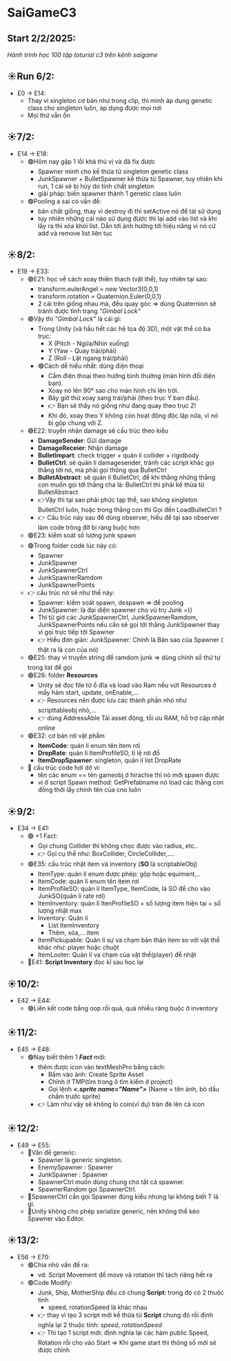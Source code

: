 # SaiGameC3
## Start 2/2/2025: 
*Hành trình học 100 tập toturial c3 trên kênh saigame*
## ☀️Run 6/2: 
- E0 -> E14:
	- Thay vì singleton cơ bản như trong clip, thì mình áp dụng genetic class cho singleton luôn, áp dụng được mọi nơi
	- Mọi thứ vẫn ổn
## ☀️7/2:
- E14 -> E18:
	- 🟢Hôm nay gặp 1 lỗi khá thú vị và đã fix được
		- Spawner mình cho kế thừa từ singleton genetic class
		- JunkSpawner + BulletSpawner kế thừa từ Spawner, tuy nhiên khi run, 1 cái sẽ bị hủy do tính chất singleton
		- giải pháp: biến spawner thành 1 genetic class luôn
	- 🟢Pooling a sai có vấn đề:
		- bản chất giống, thay vì destroy đi thì setActive nó để tái sử dụng
		- tuy nhiên những cái nào sử dụng được thì lại add vào list và khi lấy ra thì xóa khỏi list. Dẫn tới ảnh hưởng tới hiệu năng vì nó cứ add và remove list liên tục
## ☀️8/2:
- E19 -> E33:
	- 🟢E21: học về cách xoay thiên thạch (vật thể), tuy nhiên tại sao:
		- transform.eulerAngel = new Vector3(0,0,1)
		- transform.rotation = Quaternion.Euler(0,0,1)
		- 2 cái trên giống nhau mà, đều quay góc => dùng Quaternion sẽ tránh được tình trạng *"Gimbal Lock"*
	- 🟢Vậy thì *"Gimbal Lock"* là cái gì:
		- Trong Unity (và hầu hết các hệ tọa độ 3D), một vật thể có ba trục:
            - X (Pitch - Ngửa/Nhìn xuống)
            - Y (Yaw - Quay trái/phải)
            - Z (Roll - Lật ngang trái/phải)
        - 🟢Cách dễ hiểu nhất: dùng điện thoại
            - Cầm điện thoại theo hướng bình thường (màn hình đối diện bạn).
            - Xoay nó lên 90° sao cho màn hình chỉ lên trời.
            - Bây giờ thử xoay sang trái/phải (theo trục Y ban đầu).
            - 👉 Bạn sẽ thấy nó giống như đang quay theo trục Z!
            - Khi đó, xoay theo Y không còn hoạt động độc lập nữa, vì nó bị gộp chung với Z.
	- 🟢E22:  truyền nhận damage sẽ cấu trúc theo kiểu
		- **DamageSender**: Gửi damage
		- **DamageReceier**: Nhận damage
		- **BulletImpart**: check trigger + quản lí collider + rigidbody
		- **BulletCtrl**: sẽ quản lí damagesender, tránh các script khác gọi thẳng tới nó, mà phải gọi thông qua BulletCtrl
		- **BulletAbstract**: sẽ quản lí BulletCtrl, để khi thằng những thằng con muốn gọi tới thằng cha là: BulletCtrl thì phải kế thừa từ BulletAbstract
		- 👉Vậy thì tại sao phải phức tạp thế, sao không singleton BulletCtrl luôn, hoặc trong thằng con thì Gọi đến LoadBulletCtrl ?
		- 👉 Cấu trúc này sau để dùng observer, hiểu để tại sao observer làm code trông đỡ bị ràng buộc hơn
	- 🟢E23: kiểm soát số lượng junk spawn
	- 🟢Trong folder code lúc này có:
		- Spawner
		- JunkSpawner
		- JunkSpawnerCtrl
		- JunkSpawnerRamdom
		- JunkSpawnerPoints
	- 👉 cấu trúc nó sẽ như thế này:
		- Spawner: kiểm soát spawn, despawn => để pooling
		- JunkSpawner: là đại diện spawner cho vũ trụ Junk =))
		- Thì từ giờ các JunkSpawnerCtrl, JunkSpawnerRamdom, JunkSpawnerPoints nếu cần sẽ gọi tới thằng JunkSpawner thay vì gọi trực tiếp tới Spawner
		- 👉 Hiểu đơn giản: JunkSpawner: Chính là Bản sao của Spawner ( thật ra là con của nó)
	- 🟢E25: thay vì truyền string để ramdom junk => dùng chính số thứ tự trong list để gọi
	- 🟢E26: folder **Resources**
		- Unity sẽ đọc file từ ổ đĩa và load vào Ram nếu vứt Resources ở mấy hàm start, update, onEnable,...
		-  👉 Resources nên được lưu các thành phần nhỏ như scripttableobj nhỏ,...
		-  👉 dùng AddressAble Tải asset động, tối ưu RAM, hỗ trợ cập nhật online
	- 🟢E32: cơ bản rơi vật phẩm
		- **ItemCode**: quản lí enum tên item rơi
		- **DropRate**: quản lí ItemProfileSO, tỉ lệ rơi đồ
		- **ItemDropSpawner**: singleton, quản lí list DropRate 
	- 🤔 cấu trúc code hơi dở vì:
		- tên các enum == tên gameobj ở hirachie thì nó mới spawn được
		- vì ở script Spawn method: GetPrefabname nó load các thằng con đồng thời lấy chính tên của cno luôn
## ☀️9/2:
- E34 -> E41:
	- 🟢 +1 Fact:
		- Gọi chung Collider thì không chọc được vào radius, etc..
		- 👉 Gọi cụ thể như: BoxCollider, CircleCollider,....
	- 🟢E35: cấu trúc nhặt item và inventory (**SO** là scriptableObj)
		- ItemType: quản lí enum được phép: gộp hoặc equiment,..
		- ItemCode: quản lí enum tên item rơi
		- ItemProfileSO: quản lí ItemType, ItemCode, là SO để cho vào JunkSO(quản lí rate rơi)
		- ItemInventory: quản lí ItenProfileSO + số lượng item hiện tại + số lượng nhặt max
		- Inventory: Quản lí
			- List ItemInventory
			- Thêm, xóa,... item
		- ItemPickupable: Quản lí sự va chạm bản thân item so với vật thể khác như: player hoặc chuột
		- ItemLooter: Quản lí va chạm của vật thể(player) để nhặt
	- 📝E41: **Script Inventory** đọc kĩ sau học lại
## ☀️10/2:
- E42 -> E44:
	- 🟢Liên kết code bằng oop rối quá, quá nhiều ràng buộc ở inventory
## ☀️11/2:
- E45 -> E48:
	- 🟢Nay biết thêm 1 _**Fact**_ mới:
		- thêm được icon vào textMeshPro bằng cách:
			- Bấm vào ảnh: Create Sprite Asset
			- Chỉnh ở TMP(tìm trong ô tìm kiếm ở project)
			- Gọi lệnh _**<.sprite name="Name">**_ (Name = tên ảnh, bỏ dấu chấm trước sprite)
		- 👉 Làm như vậy sẽ không lo coin(ví dụ) tràn đè lên cả icon
## ☀️12/2:
- E49 -> E55:
	- 🔴Vấn đề generic:
		- Spawner<T> là generic singleton.
		- EnemySpawner : Spawner<EnemySpawner>
		- JunkSpawner : Spawner<JunkSpawner>
		- SpawnerCtrl muốn dùng chung cho tất cả spawner.
		- SpawnerRandom gọi SpawnerCtrl.
	- 🔴SpawnerCtrl cần gọi Spawner<T> đúng kiểu nhưng lại không biết T là gì.
	- 🔴Unity không cho phép serialize generic, nên không thể kéo Spawner<T> vào Editor.
## ☀️13/2:
- E56 -> E70:
	- 🟢Chia nhỏ vấn đề ra:
		- vd: Script Movement để move và rotation thì tách riêng hết ra
	- 🟢Code Modify:
		- Junk, Ship, MotherShip đều có chung **Script**: trong đó có 2 thuộc tính
			- speed, rotationSpeed là khác nhau
		- 👉 thay vì tạo 3 script mới kế thừa từ **Script** chung đó rồi định nghĩa lại 2 thuộc tính: _speed_, _rotationSpeed_
		- 👉 Thì tạo 1 script mới: định nghĩa lại các hàm public Speed, Rotation rồi cho vào Start => Khi game start thì thông số mới sẽ được chỉnh